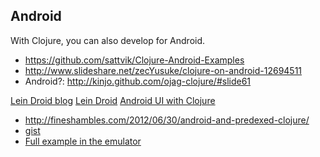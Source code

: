 ## Android

With Clojure, you can also develop for Android. 

* https://github.com/sattvik/Clojure-Android-Examples
* http://www.slideshare.net/zecYusuke/clojure-on-android-12694511
* Android?: http://kinjo.github.com/ojag-clojure/#slide61

[Lein Droid blog](http://clojure-android.blogspot.jp/)
[Lein Droid](https://github.com/alexander-yakushev/lein-droid)
[Android UI with Clojure](http://clojure-android.blogspot.jp/2012/06/android-ui-with-clojure.html)

* http://fineshambles.com/2012/06/30/android-and-predexed-clojure/
* [gist](https://gist.github.com/1032864)
* [Full example in the emulator](http://www.serendip.ws/archives/4855)